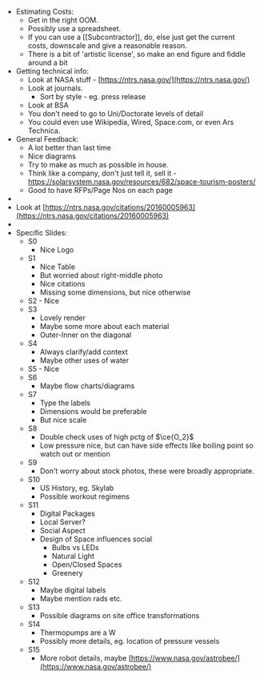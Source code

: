 - Estimating Costs:
	- Get in the right OOM.
	- Possibly use a spreadsheet.
	- If you can use a [[Subcontractor]], do, else just get the current costs, downscale and give a reasonable reason.
	- There is a bit of 'artistic license', so make an end figure and fiddle around a bit
- Getting technical info:
	- Look at NASA stuff - [https://ntrs.nasa.gov/](https://ntrs.nasa.gov/)
	- Look at journals.
		- Sort by style - eg. press release
	- Look at BSA
	- You don't need to go to Uni/Doctorate levels of detail
	- You could even use Wikipedia, Wired, Space.com, or even Ars Technica.
- General Feedback:
	- A lot better than last time
	- Nice diagrams
	- Try to make as much as possible in house.
	- Think like a company, don't just tell it, sell it - https://solarsystem.nasa.gov/resources/682/space-tourism-posters/
	- Good to have RFPs/Page Nos on each page
-
- Look at [https://ntrs.nasa.gov/citations/20160005963](https://ntrs.nasa.gov/citations/20160005963)
-
- Specific Slides:
	- S0
		- Nice Logo
	- S1
		- Nice Table
		- But worried about right-middle photo
		- Nice citations
		- Missing some dimensions, but nice otherwise
	- S2 - Nice
	- S3
		- Lovely render
		- Maybe some more about each material
		- Outer-Inner on the diagonal
	- S4
		- Always clarify/add context
		- Maybe other uses of water
	- S5 - Nice
	- S6
		- Maybe flow charts/diagrams
	- S7
		- Type the labels
		- Dimensions would be preferable
		- But nice scale
	- S8
		- Double check uses of high pctg of $\ce{O_2}$
		- Low pressure nice, but can have side effects like boiling point so watch out or mention
	- S9
		- Don't worry about stock photos, these were broadly appropriate.
	- S10
		- US History, eg. Skylab
		- Possible workout regimens
	- S11
		- Digital Packages
		- Local Server?
		- Social Aspect
		- Design of Space influences social
			- Bulbs vs LEDs
			- Natural Light
			- Open/Closed Spaces
			- Greenery
	- S12
		- Maybe digital labels
		- Maybe mention rads etc.
	- S13
		- Possible diagrams on site office transformations
	- S14
		- Thermopumps are a W
		- Possibly more details, eg. location of pressure vessels
	- S15
		- More robot details, maybe [https://www.nasa.gov/astrobee/](https://www.nasa.gov/astrobee/)